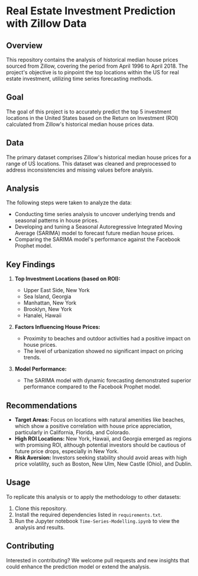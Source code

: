 # Real Estate Investment Prediction with Zillow Data

## Overview
This repository contains the analysis of historical median house prices sourced from Zillow, covering the period from April 1996 to April 2018. The project's objective is to pinpoint the top locations within the US for real estate investment, utilizing time series forecasting methods.

## Goal
The goal of this project is to accurately predict the top 5 investment locations in the United States based on the Return on Investment (ROI) calculated from Zillow's historical median house prices data.

## Data
The primary dataset comprises Zillow's historical median house prices for a range of US locations. This dataset was cleaned and preprocessed to address inconsistencies and missing values before analysis.

## Analysis
The following steps were taken to analyze the data:
- Conducting time series analysis to uncover underlying trends and seasonal patterns in house prices.
- Developing and tuning a Seasonal Autoregressive Integrated Moving Average (SARIMA) model to forecast future median house prices.
- Comparing the SARIMA model's performance against the Facebook Prophet model.

## Key Findings
1. **Top Investment Locations (based on ROI):**
   - Upper East Side, New York
   - Sea Island, Georgia
   - Manhattan, New York
   - Brooklyn, New York
   - Hanalei, Hawaii

2. **Factors Influencing House Prices:**
   - Proximity to beaches and outdoor activities had a positive impact on house prices.
   - The level of urbanization showed no significant impact on pricing trends.

3. **Model Performance:**
   - The SARIMA model with dynamic forecasting demonstrated superior performance compared to the Facebook Prophet model.

## Recommendations
- **Target Areas:** Focus on locations with natural amenities like beaches, which show a positive correlation with house price appreciation, particularly in California, Florida, and Colorado.
- **High ROI Locations:** New York, Hawaii, and Georgia emerged as regions with promising ROI, although potential investors should be cautious of future price drops, especially in New York.
- **Risk Aversion:** Investors seeking stability should avoid areas with high price volatility, such as Boston, New Ulm, New Castle (Ohio), and Dublin.

## Usage
To replicate this analysis or to apply the methodology to other datasets:
1. Clone this repository.
2. Install the required dependencies listed in `requirements.txt`.
3. Run the Jupyter notebook `Time-Series-Modelling.ipynb` to view the analysis and results.

## Contributing
Interested in contributing? We welcome pull requests and new insights that could enhance the prediction model or extend the analysis.
